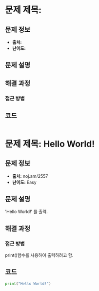 # 문제 제목:

## 문제 정보

- **출처:**
- **난이도:**

## 문제 설명

## 해결 과정

### 접근 방법

## 코드

```python

```

# 문제 제목: Hello World!

## 문제 정보

- **출처:** noj.am/2557
- **난이도:** Easy

## 문제 설명

'Hello World!' 를 출력.

## 해결 과정

### 접근 방법

print()함수를 사용하여 출력하려고 함.

## 코드

```python
print("Hello World!")
```
